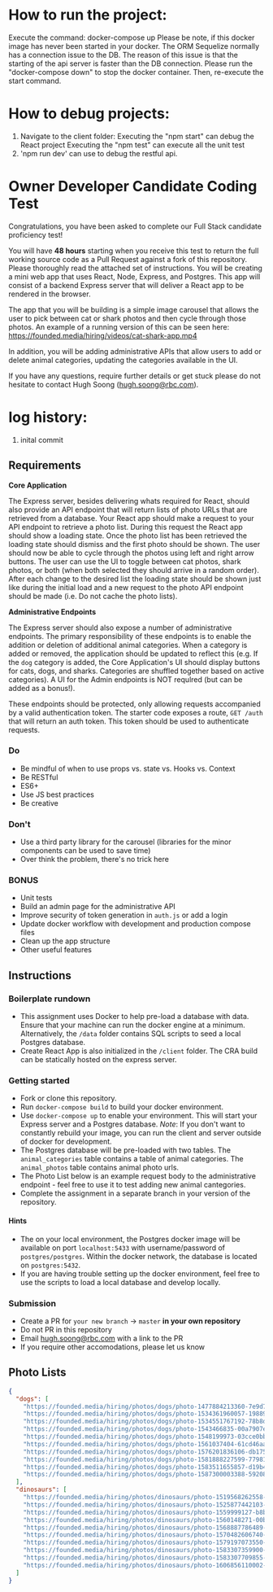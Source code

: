 # How to run the project:

Execute the command: docker-compose up
Please be note, if this docker image has never been started in your docker. The ORM Sequelize normally has a connection issue to the DB. The reason of this issue is that the starting of the api server is faster than the DB connection. Please run the "docker-compose down" to stop the docker container. Then, re-execute the start command.

# How to debug projects:

1. Navigate to the client folder:
   Executing the "npm start" can debug the React project
   Executing the "npm test" can execute all the unit test
2. 'npm run dev' can use to debug the restful api.

# Owner Developer Candidate Coding Test

Congratulations, you have been asked to complete our Full Stack candidate proficiency test!

You will have **48 hours** starting when you receive this test to return the full working source code as a Pull Request against a fork of this repository. Please thoroughly read the attached set of instructions. You will be creating a mini web app that uses React, Node, Express, and Postgres. This app will consist of a backend Express server that will deliver a React app to be rendered in the browser.

The app that you will be building is a simple image carousel that allows the user to pick between cat or shark photos and then cycle through those photos. An example of a running version of this can be seen here:
https://founded.media/hiring/videos/cat-shark-app.mp4

In addition, you will be adding administrative APIs that allow users to add or delete animal categories, updating the categories available in the UI.

If you have any questions, require further details or get stuck please do not hesitate to contact Hugh Soong (hugh.soong@rbc.com).

# log history:

1. inital commit

## Requirements

**Core Application**

The Express server, besides delivering whats required for React, should also provide an API endpoint that will return lists of photo URLs that are retrieved from a database. Your React app should make a request to your API endpoint to retrieve a photo list. During this request the React app should show a loading state. Once the photo list has been retrieved the loading state should dismiss and the first photo should be shown. The user should now be able to cycle through the photos using left and right arrow buttons. The user can use the UI to toggle between cat photos, shark photos, or both (when both selected they should arrive in a random order). After each change to the desired list the loading state should be shown just like during the initial load and a new request to the photo API endpoint should be made (i.e. Do not cache the photo lists).

**Administrative Endpoints**

The Express server should also expose a number of administrative endpoints. The primary responsibility of these endpoints is to enable the addition or deletion of additional animal categories. When a category is added or removed, the application should be updated to reflect this (e.g. If the `dog` category is added, the Core Application's UI should display buttons for cats, dogs, and sharks. Categories are shuffled together based on active categories). A UI for the Admin endpoints is NOT requlred (but can be added as a bonus!).

These endpoints should be protected, only allowing requests accompanied by a valid authentication token. The starter code exposes a route, `GET /auth` that will return an auth token. This token should be used to authenticate requests.

### Do

- Be mindful of when to use props vs. state vs. Hooks vs. Context
- Be RESTful
- ES6+
- Use JS best practices
- Be creative

### Don't

- Use a third party library for the carousel (libraries for the minor components can be used to save time)
- Over think the problem, there's no trick here

### BONUS

- Unit tests
- Build an admin page for the administrative API
- Improve security of token generation in `auth.js` or add a login
- Update docker workflow with development and production compose files
- Clean up the app structure
- Other useful features

## Instructions

### Boilerplate rundown

- This assignment uses Docker to help pre-load a database with data. Ensure that your machine can run the docker engine at a minimum. Alternatively, the `/data` folder contains SQL scripts to seed a local Postgres database.
- Create React App is also initialized in the `/client` folder. The CRA build can be statically hosted on the express server.

### Getting started

- Fork or clone this repository.
- Run `docker-compose build` to build your docker environment.
- Use `docker-compose up` to enable your environment. This will start your Express server and a Postgres database. _Note_: If you don't want to constantly rebuild your image, you can run the client and server outside of docker for development.
- The Postgres database will be pre-loaded with two tables. The `animal_categories` table contains a table of animal categories. The `animal_photos` table contains animal photo urls.
- The Photo List below is an example request body to the administrative endpoint - feel free to use it to test adding new animal cantegories.
- Complete the assignment in a separate branch in your version of the repository.

#### Hints

- The on your local environment, the Postgres docker image will be available on port `localhost:5433` with username/password of `postgres/postgres`. Within the docker network, the database is located on `postgres:5432`.
- If you are having trouble setting up the docker environment, feel free to use the scripts to load a local database and develop locally.

### Submission

- Create a PR for `your new branch` -> `master` **in your own repository**
- Do not PR in this repository
- Email hugh.soong@rbc.com with a link to the PR
- If you require other accomodations, please let us know

## Photo Lists

```json
{
  "dogs": [
    "https://founded.media/hiring/photos/dogs/photo-1477884213360-7e9d7dcc1e48.jpeg",
    "https://founded.media/hiring/photos/dogs/photo-1534361960057-19889db9621e.jpeg",
    "https://founded.media/hiring/photos/dogs/photo-1534551767192-78b8dd45b51b.jpeg",
    "https://founded.media/hiring/photos/dogs/photo-1543466835-00a7907e9de1.jpeg",
    "https://founded.media/hiring/photos/dogs/photo-1548199973-03cce0bbc87b.jpeg",
    "https://founded.media/hiring/photos/dogs/photo-1561037404-61cd46aa615b.jpeg",
    "https://founded.media/hiring/photos/dogs/photo-1576201836106-db1758fd1c97.jpeg",
    "https://founded.media/hiring/photos/dogs/photo-1581888227599-779811939961.jpeg",
    "https://founded.media/hiring/photos/dogs/photo-1583511655857-d19b40a7a54e.jpeg",
    "https://founded.media/hiring/photos/dogs/photo-1587300003388-59208cc962cb.jpeg"
  ],
  "dinosaurs": [
    "https://founded.media/hiring/photos/dinosaurs/photo-1519568262558-dc4b87dd85ca.jpeg",
    "https://founded.media/hiring/photos/dinosaurs/photo-1525877442103-5ddb2089b2bb.jpeg",
    "https://founded.media/hiring/photos/dinosaurs/photo-1559999127-b8b7f927dab8.jpeg",
    "https://founded.media/hiring/photos/dinosaurs/photo-1560148271-00b5e5850812.jpeg",
    "https://founded.media/hiring/photos/dinosaurs/photo-1568887786489-0662e7f51aab.jpeg",
    "https://founded.media/hiring/photos/dinosaurs/photo-1570482606740-a0b0baa0e58d.jpeg",
    "https://founded.media/hiring/photos/dinosaurs/photo-1579197073550-bf44b469a6fe.jpeg",
    "https://founded.media/hiring/photos/dinosaurs/photo-1583307359900-dbefeb18e3cc.jpeg",
    "https://founded.media/hiring/photos/dinosaurs/photo-1583307709855-88a955597645.jpeg",
    "https://founded.media/hiring/photos/dinosaurs/photo-1606856110002-d0991ce78250.jpeg"
  ]
}
```
